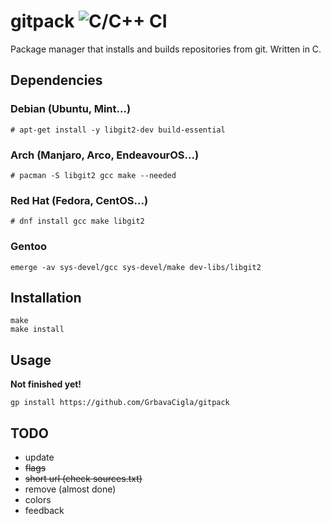 # gitpack ![C/C++ CI](https://github.com/GrbavaCigla/gitpack/workflows/C/C++%20CI/badge.svg)
Package manager that installs and builds repositories from git. Written in C.

## Dependencies
### Debian (Ubuntu, Mint...)
```
# apt-get install -y libgit2-dev build-essential
```
### Arch (Manjaro, Arco, EndeavourOS...)
```
# pacman -S libgit2 gcc make --needed
```
### Red Hat (Fedora, CentOS...)
```
# dnf install gcc make libgit2
```
### Gentoo
```
emerge -av sys-devel/gcc sys-devel/make dev-libs/libgit2
```

## Installation
```
make
make install
```

## Usage
**Not finished yet!**
```
gp install https://github.com/GrbavaCigla/gitpack
```

## TODO
- update
- ~~flags~~
- ~~short url (check sources.txt)~~
- remove (almost done)
- colors
- feedback
